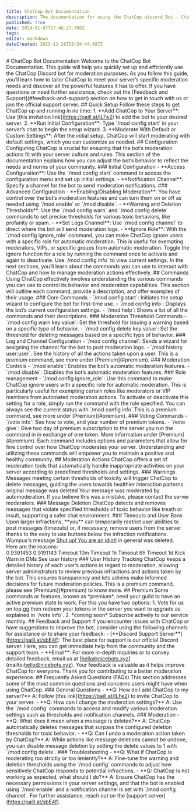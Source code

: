 ```yaml
---
title: ChatCop Bot Documentation
description: The documentation for using the ChatCop discord Bot - ChatCop is an advanced AI moderation bot designed to keep your Discord server safe and engaged. Discover cutting-edge moderation technology with ChatCop.
published: true
date: 2024-01-07T17:46:27.788Z
tags: 
editor: markdown
dateCreated: 2023-11-26T20:34:44.687Z
---
```


\# ChatCop Bot Documentation Welcome to the ChatCop Bot Documentation. This guide will help you quickly set up and efficiently use the ChatCop Discord bot for moderation purposes. As you follow this guide, you’ll learn how to tailor ChatCop to meet your server’s specific moderation needs and discover all the powerful features it has to offer. If you have questions or need further assistance, check out the \[Feedback and Support\](#feedback-and-support) section on how to get in touch with us or join the official support server. ## Quick Setup Follow these steps to get ChatCop up and running in no time: 1. \*\*Add ChatCop to Your Server\*\*: Use \[this invitation link\](https://paill.at/ILFe2) to add the bot to your desired server. 2. \*\*Run Initial Configuration\*\*: Type \`/mod config start\` in your server’s chat to begin the setup wizard. 3. \*\*Moderate With Default or Custom Settings\*\*: After the initial setup, ChatCop will start moderating with default settings, which you can customize as needed. ## Configuration Configuring ChatCop is crucial for ensuring that the bot’s moderation actions fit with your server culture and rules. This section of the documentation explains how you can adjust the bot’s behavior to reflect the needs and norms of your community. ### Initial Configuration - \*\*Access Configuration\*\*: Use the \`/mod config start\` command to access the configuration menu and set up initial settings. - \*\*Notification Channel\*\*: Specify a channel for the bot to send moderation notifications. ### Advanced Configuration - \*\*Enabling/Disabling Moderation\*\*: You have control over the bot’s moderation features and can turn them on or off as needed using \`/mod enable\` or \`/mod disable\`. - \*\*Warning and Deletion Thresholds\*\*: Use the \`/mod config warn\` and \`/mod config delete\` commands to set precise thresholds for various toxic behaviors, like profanity or spam. - \*\*Set Logs Channel\*\*: Use \`/mod config channel\` to direct where the bot will send moderation logs. - \*\*Ignore Role\*\*: With the \`/mod config ignore\_role\` command, you can make ChatCop ignore users with a specific role for automatic moderation. This is useful for exempting moderators, VIPs, or specific groups from automatic moderation. Toggle the ignore function for a role by running the command once to activate and again to deactivate. Use \`/mod config info\` to view current settings. In the next sections, you’ll learn about the commands you can use to interact with ChatCop and how to manage moderation actions effectively. ## Commands Using ChatCop effectively involves understanding the various commands you can use to control its behavior and moderation capabilities. This section will outline each command, provide a description, and offer examples of their usage. ### Core Commands - \`/mod config start\`: Initiates the setup wizard to configure the bot for first-time use. - \`/mod config info\`: Displays the bot’s current configuration settings. - \`/mod help\`: Shows a list of all the commands and their descriptions. ### Moderation Threshold Commands - \`/mod config warn key:value\`: Set the threshold for issuing a warning based on a specific type of behavior. - \`/mod config delete key:value\`: Set the threshold for deleting messages based on a specific type of behavior. ### Log and Channel Configuration - \`/mod config channel\`: Sends a wizard for assigning the channel for the bot to post moderation logs. - \`/mod history user:user\`: See the history of all the actions taken upon a user. This is a premium command, see more under \[Premium\](#premium). ### Moderation Controls - \`/mod enable\`: Enables the bot’s automatic moderation features. - \`/mod disable\`: Disables the bot’s automatic moderation features. ### Role management - \`/mod config ignore\_role\`: Use this command to make ChatCop ignore users with a specific role for automatic moderation. This is particularly useful for exempting certain roles like moderators or VIP members from automated moderation actions. To activate or deactivate this setting for a role, simply run the command with the role specified. You can always see the current status with \`/mod config info\`.This is a premium command, see more under \[Premium\](#premium). ### Voting Commands - \`/vote info\`: See how to vote, and your number of premium tokens. - \`/vote give\`: Give two day of premium subscription to the server you run the command in in exchange of one token. More information under \[Premium\](#premium). Each command includes options and parameters that allow for fine control over how ChatCop moderates your server. Understanding and utilizing these commands will empower you to maintain a positive and healthy community. ## Moderation Actions ChatCop offers a set of moderation tools that automatically handle inappropriate activities on your server according to predefined thresholds and settings. ### Warnings Messages meeting certain thresholds of toxicity will trigger ChatCop to delete messages, guiding the users towards healthier interaction patterns. original message was deleted Your message was moderated by automoderation. If you believe this was a mistake, please contact the server moderators. \### Message Deletion ChatCop detects and removes messages that violate specified thresholds of toxic behavior like treath or insult, supporting a safer chat environment. ### Timeouts and User Bans Upon larger infractions, \*\*you\*\* can temporarily restrict user abilities to post messages (timeouts) or, if necessary, remove users from the server thanks to the easy to use buttons below the infraction notifications. Wumpus's message [Shut up! You are an idiot!](#) in general was deleted.  
Here are the reasons:  
0.9391453 0.9191143 Timeout 10m Timeout 1h Timeout 6h Timeout 1d Kick Warn in DMs See user history \### User History Tracking ChatCop keeps a detailed history of each user’s actions in regard to moderation, allowing server administrators to review previous infractions and actions taken by the bot. This ensures transparency and lets admins make informed decisions for future moderation policies. This is a premium command, please see \[Premium\](#premium) to know more. ## Premium Some commands or features, known as \*premium\*, need your guild to have an active premium state to work. For this you have two options: 1. Vote for us on top.gg then redeem your tokens in the server you want to upgrade as explained in \`/vote info\`. 2. \*coming soon\* Subscribe actively to our service monthly. ## Feedback and Support If you encounter issues with ChatCop or have suggestions to improve the bot, consider using the following channels for assistance or to share your feedback: - \[\*\*Discord Support Server\*\*\](https://paill.at/sbE4f): The best place for support is our official Discord server. Here, you can get immediate help from the community and the support team. - \*\*Email\*\*: For more in-depth inquiries or to convey detailed feedback, email us at \[hello@nicebots.xyz\](mailto:hello@nicebots.xyz). Your feedback is valuable as it helps improve ChatCop for everyone. Thank you for contributing to a better moderation experience. ## Frequently Asked Questions (FAQs) This section addresses some of the most common questions and concerns users might have when using ChatCop. ### General Questions - \*\*Q: How do I add ChatCop to my server?\*\* A: Follow \[this link\](https://paill.at/ILFe2) to invite ChatCop to your server. - \*\*Q: How can I change the moderation settings?\*\* A: Use the \`/mod config\` commands to access and modify various moderation settings such as thresholds and notification channels. ### Moderation - \*\*Q: What does it mean when a message is deleted?\*\* A: ChatCop automatically deletes messages that surpass the configured deletion thresholds for toxic behavior. - \*\*Q: Can I undo a moderation action taken by ChatCop?\*\* A: While actions like message deletions cannot be undone, you can disable message deletion by setting the delete values to 1 with \`/mod config delete\`. ### Troubleshooting - \*\*Q: What if ChatCop is moderating too strictly or too leniently?\*\* A: Fine-tune the warning and deletion thresholds using the \`/mod config\` commands to adjust how sensitively ChatCop responds to potential infractions. - \*\*Q: ChatCop is not working as expected, what should I do?\*\* A: Ensure ChatCop has the necessary permissions in your server settings, and that the bot is enabled using \`/mod enable\` and a notification channel is set with \`/mod config channel\`. For further assistance, reach out on the \[support server\](https://paill.at/sbE4f).